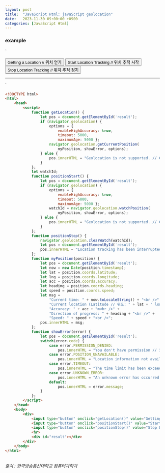 ```yaml
---
layout: post
title:  "JavaScript Html: javaScript geolocation"
date:   2023-11-30 09:00:00 +0900
categories: [JavaScript Html]
---
```


### example   
`
<script>
    function getLocation() {
        let pos = document.getElementById('result');
        if (navigator.geolocation) {
            options = { 
                enableHighAccuracy: true,
                timeout: 5000,
                maximumAge: 5000 };
            navigator.geolocation.getCurrentPosition(
                myPosition, showError, options);
        } else {
            pos.innerHTML = "Geolocation is not supported. // Geolocation을 지원하지 않습니다.";
        }
    };
    let watchId;
    function positionStart() {
        let pos = document.getElementById('result');
        if (navigator.geolocation) {
            options = { 
                enableHighAccuracy: true,
                timeout: 5000,
                maximumAge: 5000 };
            watchId = navigator.geolocation.watchPosition(
                myPosition, showError, options);
        } else {
            pos.innerHTML = "Geolocation is not supported. // Geolocation을 지원하지 않습니다.";
        }
    };
    function positionStop() {
        navigator.geolocation.clearWatch(watchId);
        let pos = document.getElementById('result');
        pos.innerHTML = "Location tracking has been interrupted. // 위치 추적이 중단 되었습니다.";
    };
    function myPosition(position) {
        let pos = document.getElementById('result');
        let now = new Date(position.timestamp);
        let lat = position.coords.latitude;
        let lng = position.coords.longitude;
        let acc = position.coords.accuracy;
        let heading = position.coords.heading;
        let speed = position.coords.speed;
        let msg = 
            "Current time: " + now.toLocaleString() + "<br />" +
            "Current location (Latitude // 위도: " + lat + " longitude // 경도: " + lng + ")<br />" +
            "Accuracy: " + acc + "m<br />" +
            "Direction of progress: " + heading + "<br />" +
            "Speed: " + speed + "<br />";
        pos.innerHTML = msg;
    };
    function showError(error) {
        let pos = document.getElementById('result');
        switch(error.code) {
            case error.PERMISSION_DENIED:
                pos.innerHTML = "You don't have permission // 권한이 없습니다."; break;
            case error.POSITION_UNAVAILABLE:
                pos.innerHTML = "Location information not available // 위치 정보를 구할 수 없습니다."; break;
            case error.TIMEOUT:
                pos.innerHTML = "The time limit has been exceeded // 제한 시간을 초과하였습니다."; break;
            case error.UNKNOWN_ERROR:
                pos.innerHTML = "An unknown error has occurred // 알 수 없는 오류가 발생하였습니다."; break;
            default: 
                pos.innerHTML = error.message;
        }
    };
</script>
<body>
    <div>
        <input type="button" onclick="getLocation()" value="Getting a Location // 위치 얻기" />
        <input type="button" onclick="positionStart()" value="Start Location Tracking // 위치 추적 시작" />
        <input type="button" onclick="positionStop()" value="Stop Location Tracking // 위치 추적 정지" />
        <hr>
        <div id="result"></div>
    </div>
</body>
`
   
```html
<!DOCTYPE html>
<html>
    <head>
        <script>
            function getLocation() {
                let pos = document.getElementById('result');
                if (navigator.geolocation) {
                    options = { 
                        enableHighAccuracy: true,
                        timeout: 5000,
                        maximumAge: 5000 };
                    navigator.geolocation.getCurrentPosition(
                        myPosition, showError, options);
                } else {
                    pos.innerHTML = "Geolocation is not supported. // Geolocation을 지원하지 않습니다.";
                }
            };
            let watchId;
            function positionStart() {
                let pos = document.getElementById('result');
                if (navigator.geolocation) {
                    options = { 
                        enableHighAccuracy: true,
                        timeout: 5000,
                        maximumAge: 5000 };
                    watchId = navigator.geolocation.watchPosition(
                        myPosition, showError, options);
                } else {
                    pos.innerHTML = "Geolocation is not supported. // Geolocation을 지원하지 않습니다.";
                }
            };
            function positionStop() {
                navigator.geolocation.clearWatch(watchId);
                let pos = document.getElementById('result');
                pos.innerHTML = "Location tracking has been interrupted. // 위치 추적이 중단 되었습니다.";
            };
            function myPosition(position) {
                let pos = document.getElementById('result');
                let now = new Date(position.timestamp);
                let lat = position.coords.latitude;
                let lng = position.coords.longitude;
                let acc = position.coords.accuracy;
                let heading = position.coords.heading;
                let speed = position.coords.speed;
                let msg = 
                    "Current time: " + now.toLocaleString() + "<br />" +
                    "Current location (Latitude // 위도: " + lat + " longitude // 경도: " + lng + ")<br />" +
                    "Accuracy: " + acc + "m<br />" +
                    "Direction of progress: " + heading + "<br />" +
                    "Speed: " + speed + "<br />";
                pos.innerHTML = msg;
            };
            function showError(error) {
                let pos = document.getElementById('result');
                switch(error.code) {
                    case error.PERMISSION_DENIED:
                        pos.innerHTML = "You don't have permission // 권한이 없습니다."; break;
                    case error.POSITION_UNAVAILABLE:
                        pos.innerHTML = "Location information not available // 위치 정보를 구할 수 없습니다."; break;
                    case error.TIMEOUT:
                        pos.innerHTML = "The time limit has been exceeded // 제한 시간을 초과하였습니다."; break;
                    case error.UNKNOWN_ERROR:
                        pos.innerHTML = "An unknown error has occurred // 알 수 없는 오류가 발생하였습니다."; break;
                    default: 
                        pos.innerHTML = error.message;
                }
            };
        </script>
    </head>
    <body>
        <div>
            <input type="button" onclick="getLocation()" value="Getting a Location // 위치 얻기" />
            <input type="button" onclick="positionStart()" value="Start Location Tracking // 위치 추적 시작" />
            <input type="button" onclick="positionStop()" value="Stop Location Tracking // 위치 추적 정지" />
            <hr>
            <div id="result"></div>
        </div>
    </body>
</html>
```
   
<br />
<cite>출처 : 한국방송통신대학교 컴퓨터과학과</cite>
